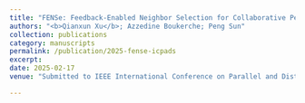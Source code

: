 ```yaml
---
title: "FENSe: Feedback-Enabled Neighbor Selection for Collaborative Perception"
authors: "<b>Qianxun Xu</b>; Azzedine Boukerche; Peng Sun"
collection: publications
category: manuscripts
permalink: /publication/2025-fense-icpads
excerpt: 
date: 2025-02-17
venue: "Submitted to IEEE International Conference on Parallel and Distributed Systems (ICPADS 2025)"

---
```



